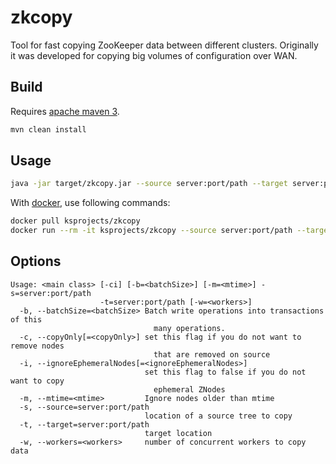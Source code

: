# zkcopy

Tool for fast copying ZooKeeper data between different clusters.
Originally it was developed for copying big volumes of configuration over WAN.

## Build

Requires [apache maven 3](https://maven.apache.org/).

```bash
mvn clean install
```

## Usage

```bash
java -jar target/zkcopy.jar --source server:port/path --target server:port/path
```

With [docker](https://hub.docker.com/r/ksprojects/zkcopy/), use following commands:

```bash
docker pull ksprojects/zkcopy
docker run --rm -it ksprojects/zkcopy --source server:port/path --target server:port/path
```

## Options

```
Usage: <main class> [-ci] [-b=<batchSize>] [-m=<mtime>] -s=server:port/path
                    -t=server:port/path [-w=<workers>]
  -b, --batchSize=<batchSize> Batch write operations into transactions of this
                                many operations.
  -c, --copyOnly[=<copyOnly>] set this flag if you do not want to remove nodes
                                that are removed on source
  -i, --ignoreEphemeralNodes[=<ignoreEphemeralNodes>]
                              set this flag to false if you do not want to copy
                                ephemeral ZNodes
  -m, --mtime=<mtime>         Ignore nodes older than mtime
  -s, --source=server:port/path
                              location of a source tree to copy
  -t, --target=server:port/path
                              target location
  -w, --workers=<workers>     number of concurrent workers to copy data

```

